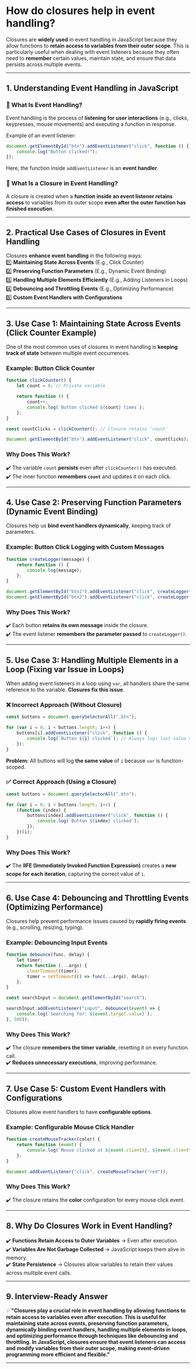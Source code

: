 # How do closures help in event handling?

Closures are **widely used** in event handling in JavaScript because they allow functions to **retain access to variables from their outer scope**. This is particularly useful when dealing with event listeners because they often need to **remember** certain values, maintain state, and ensure that data persists across multiple events.

---

## **1. Understanding Event Handling in JavaScript**  
### **🔹 What Is Event Handling?**  
Event handling is the process of **listening for user interactions** (e.g., clicks, keypresses, mouse movements) and executing a function in response.  

Example of an event listener:  
```javascript
document.getElementById("btn").addEventListener("click", function () {
    console.log("Button clicked!");
});
```
Here, the function inside `addEventListener` is an **event handler**.

### **🔹 What Is a Closure in Event Handling?**  
A closure is created when a **function inside an event listener retains access** to variables from its outer scope **even after the outer function has finished execution**.

---

## **2. Practical Use Cases of Closures in Event Handling**  
Closures **enhance event handling** in the following ways:  
1️⃣ **Maintaining State Across Events** (E.g., Click Counter)  
2️⃣ **Preserving Function Parameters** (E.g., Dynamic Event Binding)  
3️⃣ **Handling Multiple Elements Efficiently** (E.g., Adding Listeners in Loops)  
4️⃣ **Debouncing and Throttling Events** (E.g., Optimizing Performance)  
5️⃣ **Custom Event Handlers with Configurations**  

---

## **3. Use Case 1: Maintaining State Across Events (Click Counter Example)**  
One of the most common uses of closures in event handling is **keeping track of state** between multiple event occurrences.

### **Example: Button Click Counter**
```javascript
function clickCounter() {
    let count = 0; // Private variable

    return function () {
        count++;
        console.log(`Button clicked ${count} times`);
    };
}

const countClicks = clickCounter(); // Closure retains 'count'

document.getElementById("btn").addEventListener("click", countClicks);
```
### **Why Does This Work?**
✔️ The variable `count` **persists** even after `clickCounter()` has executed.  
✔️ The inner function **remembers `count`** and updates it on each click.  

---

## **4. Use Case 2: Preserving Function Parameters (Dynamic Event Binding)**  
Closures help us **bind event handlers dynamically**, keeping track of parameters.

### **Example: Button Click Logging with Custom Messages**
```javascript
function createLogger(message) {
    return function () {
        console.log(message);
    };
}

document.getElementById("btn1").addEventListener("click", createLogger("Button 1 clicked!"));
document.getElementById("btn2").addEventListener("click", createLogger("Button 2 clicked!"));
```
### **Why Does This Work?**
✔️ Each button **retains its own message** inside the closure.  
✔️ The event listener **remembers the parameter passed** to `createLogger()`.  

---

## **5. Use Case 3: Handling Multiple Elements in a Loop (Fixing var Issue in Loops)**  
When adding event listeners in a loop using `var`, all handlers share the same reference to the variable. **Closures fix this issue**.

### **❌ Incorrect Approach (Without Closure)**
```javascript
const buttons = document.querySelectorAll(".btn");

for (var i = 0; i < buttons.length; i++) {
    buttons[i].addEventListener("click", function () {
        console.log(`Button ${i} clicked`); // Always logs last value of i
    });
}
```
**Problem:** All buttons will log **the same value** of `i` because `var` is function-scoped.

### **✅ Correct Approach (Using a Closure)**
```javascript
const buttons = document.querySelectorAll(".btn");

for (var i = 0; i < buttons.length; i++) {
    (function (index) {
        buttons[index].addEventListener("click", function () {
            console.log(`Button ${index} clicked`);
        });
    })(i);
}
```
### **Why Does This Work?**
✔️ The **IIFE (Immediately Invoked Function Expression)** creates a **new scope for each iteration**, capturing the correct value of `i`.  

---

## **6. Use Case 4: Debouncing and Throttling Events (Optimizing Performance)**  
Closures help prevent performance issues caused by **rapidly firing events** (e.g., scrolling, resizing, typing).

### **Example: Debouncing Input Events**
```javascript
function debounce(func, delay) {
    let timer;
    return function (...args) {
        clearTimeout(timer);
        timer = setTimeout(() => func(...args), delay);
    };
}

const searchInput = document.getElementById("search");

searchInput.addEventListener("input", debounce((event) => {
    console.log(`Searching for: ${event.target.value}`);
}, 500));
```
### **Why Does This Work?**
✔️ The closure **remembers the timer variable**, resetting it on every function call.  
✔️ **Reduces unnecessary executions**, improving performance.  

---

## **7. Use Case 5: Custom Event Handlers with Configurations**  
Closures allow event handlers to have **configurable options**.

### **Example: Configurable Mouse Click Handler**
```javascript
function createMouseTracker(color) {
    return function (event) {
        console.log(`Mouse clicked at ${event.clientX}, ${event.clientY}, Color: ${color}`);
    };
}

document.addEventListener("click", createMouseTracker("red"));
```
### **Why Does This Work?**
✔️ The closure retains the **color** configuration for every mouse click event.  

---

## **8. Why Do Closures Work in Event Handling?**  
✔️ **Functions Retain Access to Outer Variables** → Even after execution.  
✔️ **Variables Are Not Garbage Collected** → JavaScript keeps them alive in memory.  
✔️ **State Persistence** → Closures allow variables to retain their values across multiple event calls.  

---

## **9. Interview-Ready Answer**  
💡 **"Closures play a crucial role in event handling by allowing functions to retain access to variables even after execution. This is useful for maintaining state across events, preserving function parameters, dynamically binding event handlers, handling multiple elements in loops, and optimizing performance through techniques like debouncing and throttling. In JavaScript, closures ensure that event listeners can access and modify variables from their outer scope, making event-driven programming more efficient and flexible."**  

---
